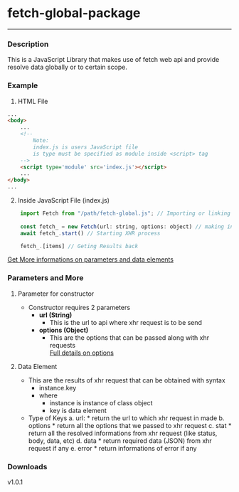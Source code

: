 # fetch-global-package
___________________________________________
### Description
This is a JavaScript Library that makes use of fetch web api and provide resolve data globally or to certain scope.

### Example
1. HTML File
````html
...
<body>
    ...
    <!--
        Note:
        index.js is users JavaScript file
        is type must be specified as module inside <script> tag
    -->
    <script type='module' src='index.js'></script>
    ...
</body>
...
````
2. Inside JavaScript File (index.js)
````javascript
    import Fetch from "/path/fetch-global.js"; // Importing or linking library with javascript file
    
    const fetch_ = new Fetch(url: string, options: object) // making instance of Fetch class
    await fetch_.start() // Starting XHR process

    fetch_.[items] // Geting Results back
````
[Get More informations on parameters and data elements](#parameters-and-more)

### Parameters and More
1. Parameter for constructor
    * Constructor requires 2 parameters
        * __url (String)__
            * This is the url to api where xhr request is to be send
        * __options (Object)__
            * This are the options that can be passed along with xhr requests  
    [Full details on options](https://developer.mozilla.org/en-US/docs/Web/API/fetch)

2. Data Element  
    * This are the results of xhr request that can be obtained with syntax
        * instance.key
        * where
            * instance is instance of class object
            * key is data element
    * Type of Keys
        a. url:
            * return the url to which xhr request in made
        b. options
            * return all the options that we passed to xhr request
        c. stat
            * return all the resolved informations from xhr request (like status, body, data, etc)
        d. data
            * return required data (JSON) from xhr request if any
        e. error
            * return informations of error if any
### Downloads
v1.0.1